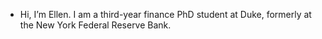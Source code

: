 - Hi, I’m Ellen. I am a third-year finance PhD student at Duke, formerly at the New York Federal Reserve Bank. 

<!---
ejlongman/ejlongman is a ✨ special ✨ repository because its `README.md` (this file) appears on your GitHub profile.
You can click the Preview link to take a look at your changes.
--->
